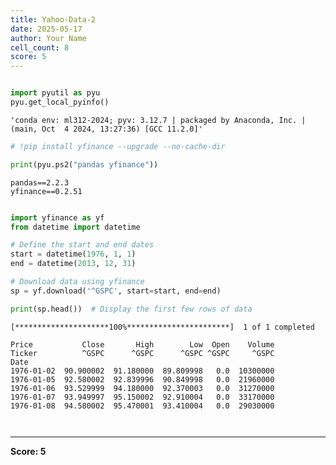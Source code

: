 ```yaml
---
title: Yahoo-Data-2
date: 2025-05-17
author: Your Name
cell_count: 8
score: 5
---
```


```python

```


```python
import pyutil as pyu
pyu.get_local_pyinfo()
```




    'conda env: ml312-2024; pyv: 3.12.7 | packaged by Anaconda, Inc. | (main, Oct  4 2024, 13:27:36) [GCC 11.2.0]'




```python
# !pip install yfinance --upgrade --no-cache-dir
```


```python
print(pyu.ps2("pandas yfinance"))
```

    pandas==2.2.3
    yfinance==0.2.51
    



```python

```


```python
import yfinance as yf
from datetime import datetime

# Define the start and end dates
start = datetime(1976, 1, 1)
end = datetime(2013, 12, 31)

# Download data using yfinance
sp = yf.download('^GSPC', start=start, end=end)

print(sp.head())  # Display the first few rows of data
```

    [*********************100%***********************]  1 of 1 completed

    Price           Close       High        Low  Open    Volume
    Ticker          ^GSPC      ^GSPC      ^GSPC ^GSPC     ^GSPC
    Date                                                       
    1976-01-02  90.900002  91.180000  89.809998   0.0  10300000
    1976-01-05  92.580002  92.839996  90.849998   0.0  21960000
    1976-01-06  93.529999  94.180000  92.370003   0.0  31270000
    1976-01-07  93.949997  95.150002  92.910004   0.0  33170000
    1976-01-08  94.580002  95.470001  93.410004   0.0  29030000


    



```python

```


```python

```


---
**Score: 5**